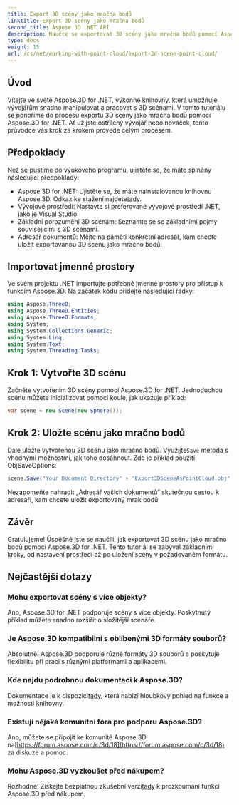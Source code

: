 ```yaml
---
title: Export 3D scény jako mračna bodů
linktitle: Export 3D scény jako mračna bodů
second_title: Aspose.3D .NET API
description: Naučte se exportovat 3D scény jako mračna bodů pomocí Aspose.3D for .NET. Komplexní návod pro vývojáře. Vyzkoušejte bezplatnou zkušební verzi nyní!
type: docs
weight: 15
url: /cs/net/working-with-point-cloud/export-3d-scene-point-cloud/
---
```

## Úvod
Vítejte ve světě Aspose.3D for .NET, výkonné knihovny, která umožňuje vývojářům snadno manipulovat a pracovat s 3D scénami. V tomto tutoriálu se ponoříme do procesu exportu 3D scény jako mračna bodů pomocí Aspose.3D for .NET. Ať už jste ostřílený vývojář nebo nováček, tento průvodce vás krok za krokem provede celým procesem.
## Předpoklady
Než se pustíme do výukového programu, ujistěte se, že máte splněny následující předpoklady:
-  Aspose.3D for .NET: Ujistěte se, že máte nainstalovanou knihovnu Aspose.3D. Odkaz ke stažení najdete[tady](https://releases.aspose.com/3d/net/).
- Vývojové prostředí: Nastavte si preferované vývojové prostředí .NET, jako je Visual Studio.
- Základní porozumění 3D scénám: Seznamte se se základními pojmy souvisejícími s 3D scénami.
- Adresář dokumentů: Mějte na paměti konkrétní adresář, kam chcete uložit exportovanou 3D scénu jako mračno bodů.
## Importovat jmenné prostory
Ve svém projektu .NET importujte potřebné jmenné prostory pro přístup k funkcím Aspose.3D. Na začátek kódu přidejte následující řádky:
```csharp
using Aspose.ThreeD;
using Aspose.ThreeD.Entities;
using Aspose.ThreeD.Formats;
using System;
using System.Collections.Generic;
using System.Linq;
using System.Text;
using System.Threading.Tasks;
```
## Krok 1: Vytvořte 3D scénu
Začněte vytvořením 3D scény pomocí Aspose.3D for .NET. Jednoduchou scénu můžete inicializovat pomocí koule, jak ukazuje příklad:
```csharp
var scene = new Scene(new Sphere());
```
## Krok 2: Uložte scénu jako mračno bodů
 Dále uložte vytvořenou 3D scénu jako mračno bodů. Využijte`Save` metoda s vhodnými možnostmi, jak toho dosáhnout. Zde je příklad použití ObjSaveOptions:
```csharp
scene.Save("Your Document Directory" + "Export3DSceneAsPointCloud.obj", new ObjSaveOptions() { PointCloud = true });
```
Nezapomeňte nahradit „Adresář vašich dokumentů“ skutečnou cestou k adresáři, kam chcete uložit exportovaný mrak bodů.
## Závěr
Gratulujeme! Úspěšně jste se naučili, jak exportovat 3D scénu jako mračno bodů pomocí Aspose.3D for .NET. Tento tutoriál se zabýval základními kroky, od nastavení prostředí až po uložení scény v požadovaném formátu.
## Nejčastější dotazy
### Mohu exportovat scény s více objekty?
Ano, Aspose.3D for .NET podporuje scény s více objekty. Poskytnutý příklad můžete snadno rozšířit o složitější scénáře.
### Je Aspose.3D kompatibilní s oblíbenými 3D formáty souborů?
Absolutně! Aspose.3D podporuje různé formáty 3D souborů a poskytuje flexibilitu při práci s různými platformami a aplikacemi.
### Kde najdu podrobnou dokumentaci k Aspose.3D?
 Dokumentace je k dispozici[tady](https://reference.aspose.com/3d/net/), která nabízí hloubkový pohled na funkce a možnosti knihovny.
### Existují nějaká komunitní fóra pro podporu Aspose.3D?
 Ano, můžete se připojit ke komunitě Aspose.3D na[https://forum.aspose.com/c/3d/18](https://forum.aspose.com/c/3d/18) za diskuze a pomoc.
### Mohu Aspose.3D vyzkoušet před nákupem?
 Rozhodně! Získejte bezplatnou zkušební verzi[tady](https://releases.aspose.com/) k prozkoumání funkcí Aspose.3D před nákupem.